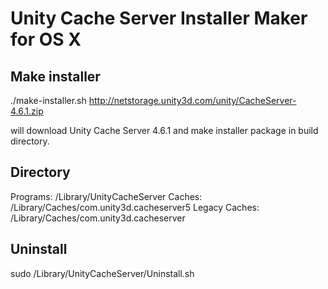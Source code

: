 Unity Cache Server Installer Maker for OS X
==============================

## Make installer

./make-installer.sh http://netstorage.unity3d.com/unity/CacheServer-4.6.1.zip

will download Unity Cache Server 4.6.1 and make installer package in build directory.

## Directory

Programs: /Library/UnityCacheServer
Caches: /Library/Caches/com.unity3d.cacheserver5
Legacy Caches: /Library/Caches/com.unity3d.cacheserver

## Uninstall

sudo /Library/UnityCacheServer/Uninstall.sh

